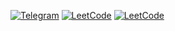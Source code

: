 
 [<img alt="Telegram" src="https://img.shields.io/badge/Telegram-2CA5E0?style=flat&logo=telegram&logoColor=white" />](https://t.me/kamolovd) 
 [<img alt="LeetCode" src="https://img.shields.io/badge/LeetCode-black?style=flat&logo=leetcode&logoColor=yellow" />](https://leetcode.com/u/kamolovd/) 
 [<img alt="LeetCode" src="https://img.shields.io/badge/in-white?style=flat&logo=linkedin&logoColor=2CA5E0" />](https://linkedin.com/in/kamolovd) 


